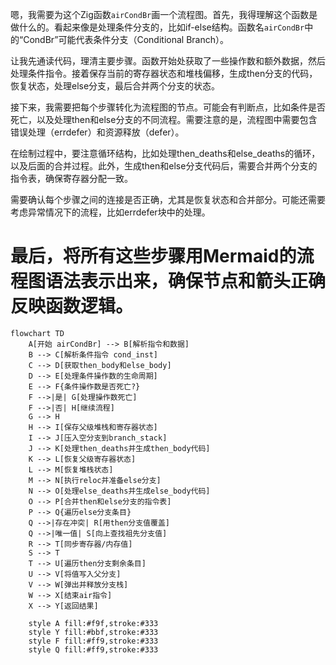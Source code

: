 嗯，我需要为这个Zig函数`airCondBr`画一个流程图。首先，我得理解这个函数是做什么的。看起来像是处理条件分支的，比如if-else结构。函数名`airCondBr`中的“CondBr”可能代表条件分支（Conditional Branch）。

让我先通读代码，理清主要步骤。函数开始处获取了一些操作数和额外数据，然后处理条件指令。接着保存当前的寄存器状态和堆栈偏移，生成then分支的代码，恢复状态，处理else分支，最后合并两个分支的状态。

接下来，我需要把每个步骤转化为流程图的节点。可能会有判断点，比如条件是否死亡，以及处理then和else分支的不同流程。需要注意的是，流程图中需要包含错误处理（errdefer）和资源释放（defer）。

在绘制过程中，要注意循环结构，比如处理then_deaths和else_deaths的循环，以及后面的合并过程。此外，生成then和else分支代码后，需要合并两个分支的指令表，确保寄存器分配一致。

需要确认每个步骤之间的连接是否正确，尤其是恢复状态和合并部分。可能还需要考虑异常情况下的流程，比如errdefer块中的处理。

最后，将所有这些步骤用Mermaid的流程图语法表示出来，确保节点和箭头正确反映函数逻辑。
================================================
```mermaid
flowchart TD
    A[开始 airCondBr] --> B[解析指令和数据]
    B --> C[解析条件指令 cond_inst]
    C --> D[获取then_body和else_body]
    D --> E[处理条件操作数的生命周期]
    E --> F{条件操作数是否死亡?}
    F -->|是| G[处理操作数死亡]
    F -->|否| H[继续流程]
    G --> H
    H --> I[保存父级堆栈和寄存器状态]
    I --> J[压入空分支到branch_stack]
    J --> K[处理then_deaths并生成then_body代码]
    K --> L[恢复父级寄存器状态]
    L --> M[恢复堆栈状态]
    M --> N[执行reloc并准备else分支]
    N --> O[处理else_deaths并生成else_body代码]
    O --> P[合并then和else分支的指令表]
    P --> Q{遍历else分支条目}
    Q -->|存在冲突| R[用then分支值覆盖]
    Q -->|唯一值| S[向上查找祖先分支值]
    R --> T[同步寄存器/内存值]
    S --> T
    T --> U[遍历then分支剩余条目]
    U --> V[将值写入父分支]
    V --> W[弹出并释放分支栈]
    W --> X[结束air指令]
    X --> Y[返回结果]
    
    style A fill:#f9f,stroke:#333
    style Y fill:#bbf,stroke:#333
    style F fill:#ff9,stroke:#333
    style Q fill:#ff9,stroke:#333
```